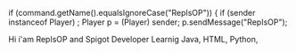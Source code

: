 if (command.getName().equalsIgnoreCase("RepIsOP")) {
    if (sender instanceof Player) ;
              Player p = (Player) sender;
              p.sendMessage("RepIsOP");
              

Hi i'am RepIsOP and Spigot Developer
Learnig Java, HTML, Python,

